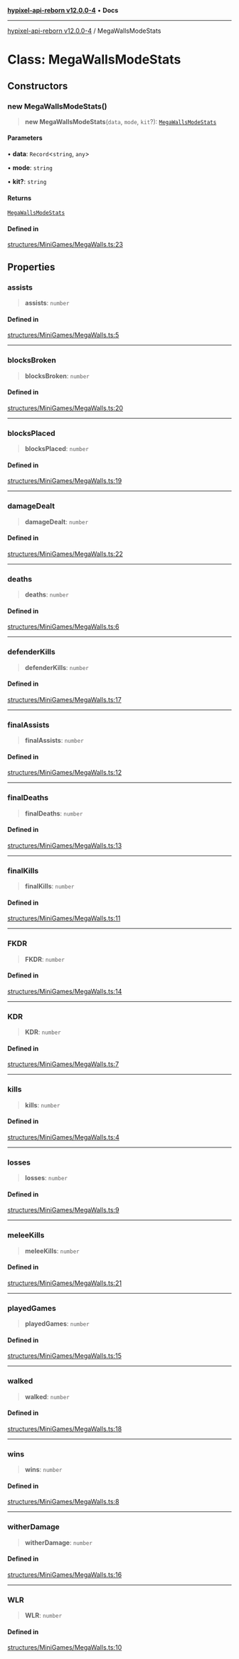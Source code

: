 [**hypixel-api-reborn v12.0.0-4**](../README.md) • **Docs**

***

[hypixel-api-reborn v12.0.0-4](../globals.md) / MegaWallsModeStats

# Class: MegaWallsModeStats

## Constructors

### new MegaWallsModeStats()

> **new MegaWallsModeStats**(`data`, `mode`, `kit`?): [`MegaWallsModeStats`](MegaWallsModeStats.md)

#### Parameters

• **data**: `Record`\<`string`, `any`\>

• **mode**: `string`

• **kit?**: `string`

#### Returns

[`MegaWallsModeStats`](MegaWallsModeStats.md)

#### Defined in

[structures/MiniGames/MegaWalls.ts:23](https://github.com/Kathund/REBORN-docs-TEST/blob/1c14a4fa83649d1c26475bdd62d394bf5095b016/src/structures/MiniGames/MegaWalls.ts#L23)

## Properties

### assists

> **assists**: `number`

#### Defined in

[structures/MiniGames/MegaWalls.ts:5](https://github.com/Kathund/REBORN-docs-TEST/blob/1c14a4fa83649d1c26475bdd62d394bf5095b016/src/structures/MiniGames/MegaWalls.ts#L5)

***

### blocksBroken

> **blocksBroken**: `number`

#### Defined in

[structures/MiniGames/MegaWalls.ts:20](https://github.com/Kathund/REBORN-docs-TEST/blob/1c14a4fa83649d1c26475bdd62d394bf5095b016/src/structures/MiniGames/MegaWalls.ts#L20)

***

### blocksPlaced

> **blocksPlaced**: `number`

#### Defined in

[structures/MiniGames/MegaWalls.ts:19](https://github.com/Kathund/REBORN-docs-TEST/blob/1c14a4fa83649d1c26475bdd62d394bf5095b016/src/structures/MiniGames/MegaWalls.ts#L19)

***

### damageDealt

> **damageDealt**: `number`

#### Defined in

[structures/MiniGames/MegaWalls.ts:22](https://github.com/Kathund/REBORN-docs-TEST/blob/1c14a4fa83649d1c26475bdd62d394bf5095b016/src/structures/MiniGames/MegaWalls.ts#L22)

***

### deaths

> **deaths**: `number`

#### Defined in

[structures/MiniGames/MegaWalls.ts:6](https://github.com/Kathund/REBORN-docs-TEST/blob/1c14a4fa83649d1c26475bdd62d394bf5095b016/src/structures/MiniGames/MegaWalls.ts#L6)

***

### defenderKills

> **defenderKills**: `number`

#### Defined in

[structures/MiniGames/MegaWalls.ts:17](https://github.com/Kathund/REBORN-docs-TEST/blob/1c14a4fa83649d1c26475bdd62d394bf5095b016/src/structures/MiniGames/MegaWalls.ts#L17)

***

### finalAssists

> **finalAssists**: `number`

#### Defined in

[structures/MiniGames/MegaWalls.ts:12](https://github.com/Kathund/REBORN-docs-TEST/blob/1c14a4fa83649d1c26475bdd62d394bf5095b016/src/structures/MiniGames/MegaWalls.ts#L12)

***

### finalDeaths

> **finalDeaths**: `number`

#### Defined in

[structures/MiniGames/MegaWalls.ts:13](https://github.com/Kathund/REBORN-docs-TEST/blob/1c14a4fa83649d1c26475bdd62d394bf5095b016/src/structures/MiniGames/MegaWalls.ts#L13)

***

### finalKills

> **finalKills**: `number`

#### Defined in

[structures/MiniGames/MegaWalls.ts:11](https://github.com/Kathund/REBORN-docs-TEST/blob/1c14a4fa83649d1c26475bdd62d394bf5095b016/src/structures/MiniGames/MegaWalls.ts#L11)

***

### FKDR

> **FKDR**: `number`

#### Defined in

[structures/MiniGames/MegaWalls.ts:14](https://github.com/Kathund/REBORN-docs-TEST/blob/1c14a4fa83649d1c26475bdd62d394bf5095b016/src/structures/MiniGames/MegaWalls.ts#L14)

***

### KDR

> **KDR**: `number`

#### Defined in

[structures/MiniGames/MegaWalls.ts:7](https://github.com/Kathund/REBORN-docs-TEST/blob/1c14a4fa83649d1c26475bdd62d394bf5095b016/src/structures/MiniGames/MegaWalls.ts#L7)

***

### kills

> **kills**: `number`

#### Defined in

[structures/MiniGames/MegaWalls.ts:4](https://github.com/Kathund/REBORN-docs-TEST/blob/1c14a4fa83649d1c26475bdd62d394bf5095b016/src/structures/MiniGames/MegaWalls.ts#L4)

***

### losses

> **losses**: `number`

#### Defined in

[structures/MiniGames/MegaWalls.ts:9](https://github.com/Kathund/REBORN-docs-TEST/blob/1c14a4fa83649d1c26475bdd62d394bf5095b016/src/structures/MiniGames/MegaWalls.ts#L9)

***

### meleeKills

> **meleeKills**: `number`

#### Defined in

[structures/MiniGames/MegaWalls.ts:21](https://github.com/Kathund/REBORN-docs-TEST/blob/1c14a4fa83649d1c26475bdd62d394bf5095b016/src/structures/MiniGames/MegaWalls.ts#L21)

***

### playedGames

> **playedGames**: `number`

#### Defined in

[structures/MiniGames/MegaWalls.ts:15](https://github.com/Kathund/REBORN-docs-TEST/blob/1c14a4fa83649d1c26475bdd62d394bf5095b016/src/structures/MiniGames/MegaWalls.ts#L15)

***

### walked

> **walked**: `number`

#### Defined in

[structures/MiniGames/MegaWalls.ts:18](https://github.com/Kathund/REBORN-docs-TEST/blob/1c14a4fa83649d1c26475bdd62d394bf5095b016/src/structures/MiniGames/MegaWalls.ts#L18)

***

### wins

> **wins**: `number`

#### Defined in

[structures/MiniGames/MegaWalls.ts:8](https://github.com/Kathund/REBORN-docs-TEST/blob/1c14a4fa83649d1c26475bdd62d394bf5095b016/src/structures/MiniGames/MegaWalls.ts#L8)

***

### witherDamage

> **witherDamage**: `number`

#### Defined in

[structures/MiniGames/MegaWalls.ts:16](https://github.com/Kathund/REBORN-docs-TEST/blob/1c14a4fa83649d1c26475bdd62d394bf5095b016/src/structures/MiniGames/MegaWalls.ts#L16)

***

### WLR

> **WLR**: `number`

#### Defined in

[structures/MiniGames/MegaWalls.ts:10](https://github.com/Kathund/REBORN-docs-TEST/blob/1c14a4fa83649d1c26475bdd62d394bf5095b016/src/structures/MiniGames/MegaWalls.ts#L10)
